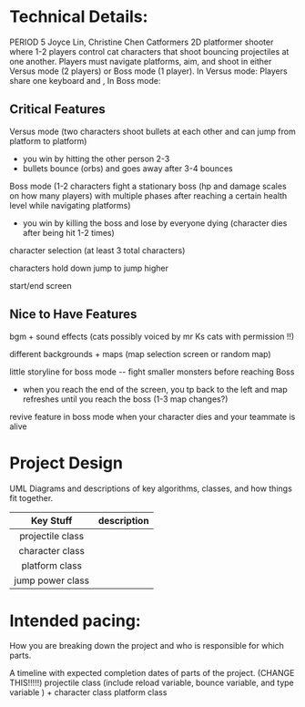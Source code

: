 # Technical Details:

PERIOD 5
Joyce Lin, Christine Chen
Catformers
2D platformer shooter where 1-2 players control cat characters that shoot bouncing projectiles at one another. Players must navigate platforms, aim, and shoot in either Versus mode (2 players) or Boss mode (1 player). In Versus mode: Players share one keyboard and , In Boss mode:

## Critical Features
Versus mode (two characters shoot bullets at each other and can jump from platform to platform)
- you win by hitting the other person 2-3
- bullets bounce (orbs) and goes away after 3-4 bounces

Boss mode (1-2 characters fight a stationary boss (hp and damage scales on how many players) with multiple phases after reaching a certain health level while navigating platforms)
- you win by killing the boss and lose by everyone dying (character dies after being hit 1-2 times)

character selection (at least 3 total characters)

characters hold down jump to jump higher

start/end screen

## Nice to Have Features
bgm + sound effects (cats possibly voiced by mr Ks cats with permission !!)

different backgrounds + maps (map selection screen or random map)

little storyline for boss mode -- fight smaller monsters before reaching Boss
- when you reach the end of the screen, you tp back to the left and map refreshes until you reach the boss (1-3 map changes?)

revive feature in boss mode when your character dies and your teammate is alive


# Project Design

UML Diagrams and descriptions of key algorithms, classes, and how things fit together.

|  Key Stuff           |  description  |
| :-------------: | :-------: |
|  projectile class     |        |
|  character class     |          |
|  platform class     |         |
|  jump power class     |        



# Intended pacing:

How you are breaking down the project and who is responsible for which parts.

A timeline with expected completion dates of parts of the project. (CHANGE THIS!!!!!)
projectile class (include reload variable, bounce variable, and type variable ) + character class
platform class
